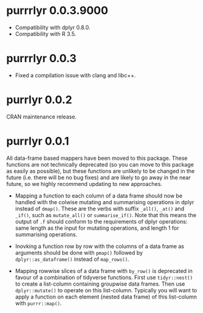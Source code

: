
# purrrlyr 0.0.3.9000

* Compatibility with dplyr 0.8.0.
* Compatibility with R 3.5.


# purrrlyr 0.0.3

* Fixed a compilation issue with clang and libc++.


# purrlyr 0.0.2

CRAN maintenance release.


# purrlyr 0.0.1

All data-frame based mappers have been moved to this package. These
functions are not technically deprecated (so you can move to this
package as easily as possible), but these functions are unlikely to be
changed in the future (i.e. there will be no bug fixes) and are likely
to go away in the near future, so we highly recommend updating to new
approaches.

* Mapping a function to each column of a data frame should now be
  handled with the colwise mutating and summarising operations in
  dplyr instead of `dmap()`. These are the verbs with suffix
  `_all()`, `_at()` and `_if()`, such as `mutate_all()` or
  `summarise_if()`. Note that this means the output of `.f` should
  conform to the requirements of dplyr operations: same length as
  the input for mutating operations, and length 1 for summarising
  operations.

* Inovking a function row by row with the columns of a data frame
  as arguments should be done with `pmap()` followed by
  `dplyr::as_dataframe()` instead of `map_rows()`.

* Mapping rowwise slices of a data frame with `by_row()` is
  deprecated in favour of a combination of tidyverse functions.
  First use `tidyr::nest()` to create a list-column containing
  groupwise data frames. Then use `dplyr::mutate()` to operate on
  this list-column. Typically you will want to apply a function on
  each element (nested data frame) of this list-column with
  `purrr::map()`.

